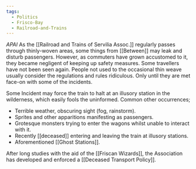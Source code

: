 ```yaml
---
tags:
  - Politics
  - Frisco-Bay
  - Railroad-and-Trains
---
```

*APAI*
As the [[Railroad and Trains of Servilia Assoc.]] regularly passes through thinly-woven areas, some things from [[Between]] may leak and disturb passengers. 
However, as commuters have grown accustomed to it, they became negligent of keeping up safety measures. Some travellers have not been seen again. 
People not used to the occasional thin weave usually consider the regulations and rules ridiculous. Only until they are met face-on with some of the incidents.  

Some Incident may force the train to halt at an illusory station in the wilderness, which easily fools the uninformed. 
Common other occurrences;
- Terrible weather, obscuring sight (fog, rainstorm).
- Sprites and other apparitions manifesting as passengers. 
- Grotesque monsters trying to enter the wagons whilst unable to interact with it. 
- Recently [[deceased]] entering and leaving the train at illusory stations. 
- Aforementioned [[Ghost Stations]].

After long studies with the aid of the [[Friscan Wizards]], the Association has developed and enforced a [[Deceased Transport Policy]]. 